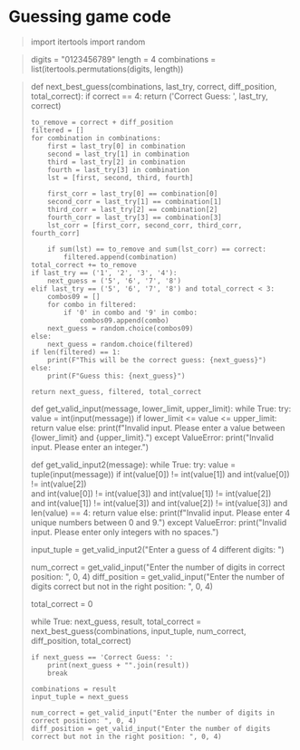 # Guessing game code

> import itertools
> import random
 
> digits = "0123456789"
> length = 4
> combinations = list(itertools.permutations(digits, length))

> def next_best_guess(combinations, last_try, correct, diff_position, total_correct):
>     if correct == 4:
>         return ('Correct Guess: ', last_try, correct)
>     
>     to_remove = correct + diff_position
>     filtered = []
>     for combination in combinations:
>         first = last_try[0] in combination
>         second = last_try[1] in combination
>         third = last_try[2] in combination
>         fourth = last_try[3] in combination
>         lst = [first, second, third, fourth]
>         
>         first_corr = last_try[0] == combination[0]
>         second_corr = last_try[1] == combination[1]
>         third_corr = last_try[2] == combination[2]
>         fourth_corr = last_try[3] == combination[3]
>         lst_corr = [first_corr, second_corr, third_corr, fourth_corr]
>         
>         if sum(lst) == to_remove and sum(lst_corr) == correct:
>             filtered.append(combination)
>     total_correct += to_remove
>     if last_try == ('1', '2', '3', '4'):
>         next_guess = ('5', '6', '7', '8')  
>     elif last_try == ('5', '6', '7', '8') and total_correct < 3:
>         combos09 = []
>         for combo in filtered:
>             if '0' in combo and '9' in combo:
>                 combos09.append(combo)
>         next_guess = random.choice(combos09)
>     else:
>         next_guess = random.choice(filtered)
>     if len(filtered) == 1:
>         print(F"This will be the correct guess: {next_guess}")
>     else:
>         print(F"Guess this: {next_guess}")
>     
>     return next_guess, filtered, total_correct
> 
> def get_valid_input(message, lower_limit, upper_limit):
>     while True:
>         try:
>             value = int(input(message))
>             if lower_limit <= value <= upper_limit:
>                 return value
>             else:
>                 print(f"Invalid input. Please enter a value between {lower_limit} and {upper_limit}.")
>         except ValueError:
>             print("Invalid input. Please enter an integer.")
>             
> def get_valid_input2(message):
>     while True:
>         try:
>             value = tuple(input(message))
>             if int(value[0]) != int(value[1]) and int(value[0]) != int(value[2])\
>             and int(value[0]) != int(value[3]) and int(value[1]) != int(value[2])\
>             and int(value[1]) != int(value[3]) and int(value[2]) != int(value[3]) and len(value) == 4:
>                 return value
>             else:
>                 print(f"Invalid input. Please enter 4 unique numbers between 0 and 9.")
>         except ValueError:
>             print("Invalid input. Please enter only integers with no spaces.")
> 
> input_tuple = get_valid_input2("Enter a guess of 4 different digits: ")
> 
> num_correct = get_valid_input("Enter the number of digits in correct position: ", 0, 4)
> diff_position = get_valid_input("Enter the number of digits correct but not in the right position: ", 0, 4)
> 
> total_correct = 0
> 
> while True:
>     next_guess, result, total_correct = next_best_guess(combinations, input_tuple, num_correct, diff_position, total_correct)
>     
>     if next_guess == 'Correct Guess: ':
>         print(next_guess + "".join(result))
>         break
>     
>     combinations = result
>     input_tuple = next_guess
>     
>     num_correct = get_valid_input("Enter the number of digits in correct position: ", 0, 4)
>     diff_position = get_valid_input("Enter the number of digits correct but not in the right position: ", 0, 4)
